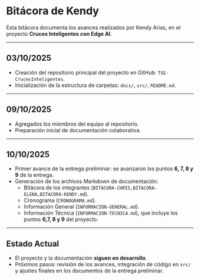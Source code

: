 # Bitácora de Kendy

Esta bitácora documenta los avances realizados por Kendy Arias, en el proyecto **Cruces Inteligentes con Edge AI**.

---

## 03/10/2025
- Creación del repositorio principal del proyecto en GitHub: `TSE-CrucesInteligentes`.
- Inicialización de la estructura de carpetas: `docs/`, `src/`, `README.md`.

---

## 09/10/2025
- Agregados los miembros del equipo al repositorio.
- Preparación inicial de documentación colaborativa.

---

## 10/10/2025
- Primer avance de la entrega preliminar: se avanzaron los puntos **6, 7, 8 y 9** de la entrega.
- Generación de los archivos Markdown de documentación:
  - Bitácora de los integrantes (`BITACORA-CHRIS,BITACORA-ELENA,BITACORA-KENDY.md`).
  - Cronograma (`CRONOGRAMA.md`).
  - Información General (`INFORMACION-GENERAL.md`).
  - Información Técnica (`INFORMACION-TECNICA.md`), que incluye los puntos **6,7, 8 y 9** del proyecto.

---

## Estado Actual
- El proyecto y la documentación **siguen en desarrollo**.
- Próximos pasos: revisión de los avances, integración de código en `src/` y ajustes finales en los documentos de la entrega preliminar.

